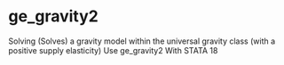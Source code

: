 # ge_gravity2
Solving (Solves) a gravity model within the universal gravity class (with a positive supply elasticity) Use ge_gravity2 With STATA 18

